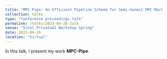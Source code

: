 ```yaml
---
title: "MPC-Pipe: An Efficient Pipeline Scheme for Semi-honest MPC Machine Learning"
collection: talks
type: "Conference proceedings talk"
permalink: /talks/2023-04-26-talk
venue: "Intel PrivateAI Workshop Spring"
date: 2023-04-26
location: "Virtual"
---
```

In this talk, I present my work **MPC-Pipe**.